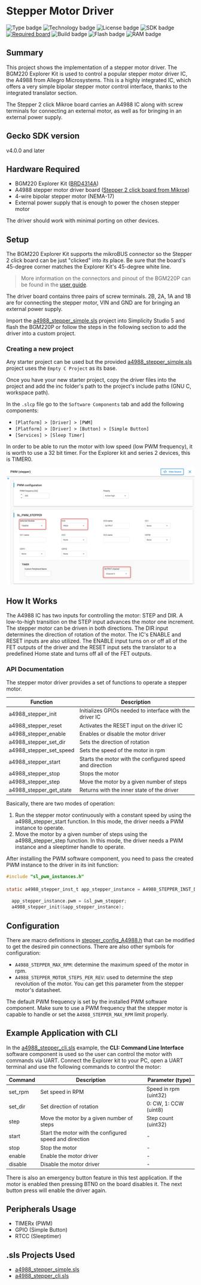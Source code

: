 # Stepper Motor Driver
![Type badge](https://img.shields.io/badge/dynamic/json?url=https://raw.githubusercontent.com/SiliconLabs/application_examples_ci/master/hardware_drivers/stepper_motor_a4988_common.json&label=Type&query=type&color=green)
![Technology badge](https://img.shields.io/badge/dynamic/json?url=https://raw.githubusercontent.com/SiliconLabs/application_examples_ci/master/hardware_drivers/stepper_motor_a4988_common.json&label=Technology&query=technology&color=green)
![License badge](https://img.shields.io/badge/dynamic/json?url=https://raw.githubusercontent.com/SiliconLabs/application_examples_ci/master/hardware_drivers/stepper_motor_a4988_common.json&label=License&query=license&color=green)
![SDK badge](https://img.shields.io/badge/dynamic/json?url=https://raw.githubusercontent.com/SiliconLabs/application_examples_ci/master/hardware_drivers/stepper_motor_a4988_common.json&label=SDK&query=sdk&color=green)
[![Required board](https://img.shields.io/badge/Mikroe-STEPPER%202%20CLICK-green)](https://www.mikroe.com/stepper-2-click)
![Build badge](https://img.shields.io/endpoint?url=https://raw.githubusercontent.com/SiliconLabs/application_examples_ci/master/hardware_drivers/stepper_motor_a4988_build_status.json)
![Flash badge](https://img.shields.io/badge/dynamic/json?url=https://raw.githubusercontent.com/SiliconLabs/application_examples_ci/master/hardware_drivers/stepper_motor_a4988_common.json&label=Flash&query=flash&color=blue)
![RAM badge](https://img.shields.io/badge/dynamic/json?url=https://raw.githubusercontent.com/SiliconLabs/application_examples_ci/master/hardware_drivers/stepper_motor_a4988_common.json&label=RAM&query=ram&color=blue)

## Summary

This project shows the implementation of a stepper motor driver. The BGM220 Explorer Kit is used to control a popular stepper motor driver IC, the A4988 from Allegro Microsystems. This is a highly integrated IC, which offers a very simple bipolar stepper motor control interface, thanks to the integrated translator section.

The Stepper 2 click Mikroe board carries an A4988 IC along with screw terminals for connecting an external motor, as well as for bringing in an external power supply.

## Gecko SDK version

v4.0.0 and later

## Hardware Required

- BGM220 Explorer Kit ([BRD4314A](https://www.silabs.com/development-tools/wireless/bluetooth/bgm220-explorer-kit))
- A4988 stepper motor driver board ([Stepper 2 click board from Mikroe](https://www.mikroe.com/stepper-2-click))
- 4-wire bipolar stepper motor (NEMA-17)
- External power supply that is enough to power the chosen stepper motor

The driver should work with minimal porting on other devices.

## Setup

The BGM220 Explorer Kit supports the mikroBUS connector so the Stepper 2 click board can be just "clicked" into its place. Be sure that the board's 45-degree corner matches the Explorer Kit's 45-degree white line.

> More information on the connectors and pinout of the BGM220P can be found in the [user guide](https://www.silabs.com/documents/public/user-guides/ug465-brd4314a.pdf).

The driver board contains three pairs of screw terminals. 2B, 2A, 1A and 1B are for connecting the stepper motor, VIN and GND are for bringing an external power supply.

Import the [a4988_stepper_simple.sls](SimplicityStudio/a4988_stepper_simple.sls) project into Simplicity Studio 5 and flash the BGM220P or follow the steps in the following section to add the driver into a custom project.

### Creating a new project

Any starter project can be used but the provided [a4988_stepper_simple.sls](SimplicityStudio/a4988_stepper_simple.sls) project uses the `Empty C Project` as its base.


Once you have your new starter project, copy the driver files into the project and add the inc folder's path to the project's include paths (GNU C, workspace path).

In the `.slcp` file go to the `Software Components` tab and add the following components:

- `[Platform] > [Driver] > [PWM]`
- `[Platform] > [Driver] > [Button] > [Simple Button]`
- `[Services] > [Sleep Timer]`


In order to be able to run the motor with low speed (low PWM frequency), it is worth to use a 32 bit timer. For the Explorer kit and series 2 devices, this is TIMER0.

![pwm](doc/pwm_timer.png)

## How It Works

The A4988 IC has two inputs for controlling the motor: STEP and DIR. A low-to-high transition on the STEP input advances the motor one increment. The stepper motor can be driven in both directions. The DIR input determines the direction of rotation of the motor. The IC's ENABLE and RESET inputs are also utilized. The ENABLE input turns on or off all of the FET outputs of the driver and the RESET input sets the translator to a predefined Home state and turns off all of the FET outputs.

### API Documentation

The stepper motor driver provides a set of functions to operate a stepper motor.

| Function | Description | 
| ------- | ------- | 
| a4988_stepper_init | Initializes GPIOs needed to interface with the driver IC |
| a4988_stepper_reset | Activates the RESET input on the driver IC |
| a4988_stepper_enable | Enables or disable the motor driver | 
| a4988_stepper_set_dir | Sets the direction of rotation | 
| a4988_stepper_set_speed | Sets the speed of the motor in rpm | 
| a4988_stepper_start | Starts the motor with the configured speed and direction |
| a4988_stepper_stop | Stops the motor |
| a4988_stepper_step | Move the motor by a given number of steps |
| a4988_stepper_get_state | Returns with the inner state of the driver |

Basically, there are two modes of operation:

1. Run the stepper motor continuously with a constant speed by using the a4988_stepper_start function. In this mode, the driver needs a PWM instance to operate.
2. Move the motor by a given number of steps using the a4988_stepper_step function. In this mode, the driver needs a PWM instance and a sleeptimer handle to operate.


After installing the PWM software component, you need to pass the created PWM instance to the driver in its init function:

```c
#include "sl_pwm_instances.h"

static a4988_stepper_inst_t app_stepper_instance = A4988_STEPPER_INST_DEFAULT;
```

```c
  app_stepper_instance.pwm = &sl_pwm_stepper;
  a4988_stepper_init(&app_stepper_instance);
```

## Configuration

There are macro definitions in [stepper_config_A4988.h](inc/stepper_config_A4988.h) that can be modified to get the desired pin connections. There are also other symbols for configuration:

- `A4988_STEPPER_MAX_RPM`: determine the maximum speed of the motor in rpm. 
- `A4988_STEPPER_MOTOR_STEPS_PER_REV`: used to determine the step revolution of the motor. You can get this parameter from the stepper motor's datasheet.


The default PWM frequency is set by the installed PWM software component. Make sure to use a PWM frequency that the stepper motor is capable to handle or set the `A4988_STEPPER_MAX_RPM` limit properly.

## Example Application with CLI

In the [a4988_stepper_cli.sls](SimplicityStudio/a4988_stepper_cli.sls) example, the **CLI: Command Line Interface** software component is used so the user can control the motor with commands via UART. Connect the Explorer kit to your PC, open a UART terminal and use the following commands to control the motor:

| Command | Description | Parameter (type) |
| ------- | ------- | ------- |
| set_rpm | Set speed in RPM | Speed in rpm (uint32) |
| set_dir | Set direction of rotation | 0: CW, 1: CCW (uint8) |
| step | Move the motor by a given number of steps | Step count (uint32) |
| start | Start the motor with the configured speed and direction | - |
| stop | Stop the motor | - |
| enable | Enable the motor driver | - |
| disable | Disable the motor driver | - |

There is also an emergency button feature in this test application. If the motor is enabled then pressing BTN0 on the board disables it. The next button press will enable the driver again.

## Peripherals Usage

- TIMERx (PWM)
- GPIO (Simple Button)
- RTCC (Sleeptimer)

## .sls Projects Used

- [a4988_stepper_simple.sls](SimplicityStudio/a4988_stepper_simple.sls)
- [a4988_stepper_cli.sls](SimplicityStudio/a4988_stepper_cli.sls)

